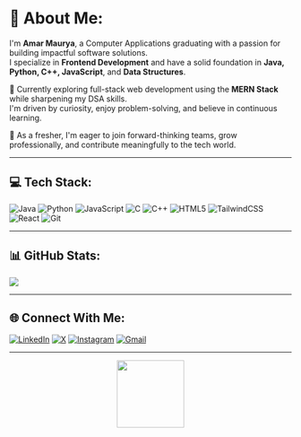 # 💫 About Me:
I'm **Amar Maurya**, a Computer Applications graduating with a passion for building impactful software solutions.  
I specialize in **Frontend Development** and have a solid foundation in **Java, Python, C++, JavaScript**, and **Data Structures**.

🚀 Currently exploring full-stack web development using the **MERN Stack** while sharpening my DSA skills.  
I'm driven by curiosity, enjoy problem-solving, and believe in continuous learning.

💼 As a fresher, I'm eager to join forward-thinking teams, grow professionally, and contribute meaningfully to the tech world.


---


## 💻 Tech Stack:
![Java](https://img.shields.io/badge/-Java-000?style=flat&logo=openjdk&logoColor=white)
![Python](https://img.shields.io/badge/-Python-000?style=flat&logo=python&logoColor=ffdd54)
![JavaScript](https://img.shields.io/badge/-JavaScript-000?style=flat&logo=javascript&logoColor=F7DF1E)
![C](https://img.shields.io/badge/-C-000?style=flat&logo=c&logoColor=white)
![C++](https://img.shields.io/badge/-C++-000?style=flat&logo=c%2B%2B&logoColor=white)
![HTML5](https://img.shields.io/badge/-HTML5-000?style=flat&logo=html5&logoColor=E34F26)
![TailwindCSS](https://img.shields.io/badge/-TailwindCSS-000?style=flat&logo=tailwind-css&logoColor=38B2AC)
![React](https://img.shields.io/badge/-React-000?style=flat&logo=react&logoColor=61DAFB)
![Git](https://img.shields.io/badge/-Git-000?style=flat&logo=git&logoColor=F05033)

---

## 📊 GitHub Stats:
<img src="https://github-readme-stats.vercel.app/api?username=amarmaurya-com&theme=gruvbox&hide_border=true&show_icons=true"/>


---
## 🌐 Connect With Me:
[![LinkedIn](https://img.shields.io/badge/-LinkedIn-000?style=flat&logo=linkedin&logoColor=0077B5)](https://linkedin.com/in/amarmaurya-in)
[![X](https://img.shields.io/badge/-X-000?style=flat&logo=x&logoColor=white)](https://x.com/amarDotIn)
[![Instagram](https://img.shields.io/badge/-Instagram-000?style=flat&logo=instagram&logoColor=E4405F)](https://instagram.com/amar.maurya_)
[![Gmail](https://img.shields.io/badge/-Email-000?style=flat&logo=gmail&logoColor=D14836)](mailto:amarmaurya118@gmail.com)

---

<p align="center">
  <a href="https://leetcode.com/u/amar_662/">
    <img src="https://media.giphy.com/media/hqU2KkjW5bE2v2Z7Q2/giphy.gif" width="120px" />
  </a>
</p>



<!-- Proudly created with GPRM ( https://gprm.itsvg.in ) -->
